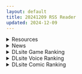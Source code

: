 ```yaml
---
layout: default
title: 20241209 RSS Reader
updated: 2024-12-09
---
```


<details class='content-parent'>
<summary>
Resources
</summary>
<details class='content-child'>
<summary>
<span class='rss-title'> [RJ01277821][みかん畑]引きこもり少女と連れ子の少年1.0 </span> <a class='rss-link' href='https://gmgard.com/gm127889' target='_blank'>&nbsp;</a>
<div class='rss-published'> 🕛 20241208 16:31:24</div>
</summary>
<img src="https://static.gmgard.us/Images/upload/10420082340260256.jpg" /><br /><p>没错，又又是我</p>
</details>
<details class='content-child'>
<summary>
<span class='rss-title'> [RPG/内嵌机翻][RJ01284820][Closed Garden]农家繁育物语~精灵后宫与世界树的牧场~ ハラマセノーカ~エルフハーレムと世界樹の牧場~V1.0.2 安卓+PC [2.1G/百度+UC] </span> <a class='rss-link' href='https://gmgard.com/gm127888' target='_blank'>&nbsp;</a>
<div class='rss-published'> 🕛 20241208 16:30:46</div>
</summary>
<img src="https://p.inari.site/usr/1108/6755a929928d2.jpg" /><br /><p>[RPG/内嵌机翻]农家繁育物语～精灵后宫与世界树的牧场～&nbsp;ハラマセノーカ～エルフハーレムと世界樹の牧場～V1.0.2&nbsp;安卓+PC&nbsp;[2.1G/百度+UC]</p>
</details>
<details class='content-child'>
<summary>
<span class='rss-title'> [补档][无修正] [Luminous Art]大佬 原神 碧蓝航线 [37V/13.4G] [fanbox] </span> <a class='rss-link' href='https://gmgard.com/gm127887' target='_blank'>&nbsp;</a>
<div class='rss-published'> 🕛 20241208 15:54:06</div>
</summary>
<img src="https://static.gmgard.us/Images/upload/75781082008511094.jpg" /><br /><p>没什么可说的，up 无敌牛头人酋长 前段时间的一个贴密码错误，本人下载了并没删除，今天看到其他贴的评论提供了可能的密码，测试正确，大喜，共享之！</p>
</details>
<details class='content-child'>
<summary>
<span class='rss-title'> [SLG/STEAM官中/PC][RJ01186504][zzzgame]令我骄傲的女友--丽娜篇/私の彼女はどうやら昔、調教されていたらしい[Ver1.4.1][610M] </span> <a class='rss-link' href='https://gmgard.com/gm127885' target='_blank'>&nbsp;</a>
<div class='rss-published'> 🕛 20241208 15:54:06</div>
</summary>
<img src="https://four.acgimg.net/images/2024/12/07/jRcSg.webp" /><br /><p>游戏介绍</p>
</details>
<details class='content-child'>
<summary>
<span class='rss-title'> [RPG/AI汉化/安卓+pc][RJ01178632][アトリエTODO]重回学生时代/アオハループ 底辺キモオタの僕が転生してスクールカースト第一位の美少女と青春をやり直すお話[Ver1.01][1.57G] </span> <a class='rss-link' href='https://gmgard.com/gm127883' target='_blank'>&nbsp;</a>
<div class='rss-published'> 🕛 20241208 15:54:06</div>
</summary>
<img src="https://two.acgimg.net/images/2024/05/17/202451894514.webp" /><br /><p>对比站内有安卓！</p>
</details>
<details class='content-child'>
<summary>
<span class='rss-title'> [RPG/AI汉化/PC+安卓][RJ354175][茶畑に生えた筍]魔物娘岛/TS魔物娘島[1G] </span> <a class='rss-link' href='https://gmgard.com/gm127881' target='_blank'>&nbsp;</a>
<div class='rss-published'> 🕛 20241208 15:54:06</div>
</summary>
<img src="https://two.acgimg.net/images/2024/05/09/2024510105913.webp" /><br /><p>游戏介绍</p>
</details>
<details class='content-child'>
<summary>
<span class='rss-title'> [SLG/DL官中/PC+安卓][RJ01026506][幻夢劇場シャルロッテ]妹 ~団欒の刻~/ 妹 ~团乐の刻~[Ver0.94][967M] </span> <a class='rss-link' href='https://gmgard.com/gm127880' target='_blank'>&nbsp;</a>
<div class='rss-published'> 🕛 20241208 15:54:06</div>
</summary>
<img src="https://one.acgimg.net/images/2024/05/01/202451174729.webp" /><br /><p>■发售日期：2023年02月11日
类型：模拟 有动画 触摸 臀部/屁股 妹妹 恐怖 近亲相奸</p>
</details>
<details class='content-child'>
<summary>
<span class='rss-title'> [SLG/DL官中/PC+安卓][RJ402894][むっくんApp]使用U10-CHAN可以吗!?/U10ちゃんを使っちゃってもいいんですか!?[Ver1.2][1.30G] </span> <a class='rss-link' href='https://gmgard.com/gm127879' target='_blank'>&nbsp;</a>
<div class='rss-published'> 🕛 20241208 15:54:06</div>
</summary>
<img src="https://two.acgimg.net/images/2024/04/11/2024411125340.webp" /><br /><p>这是一个可以对「U10小姐」进行亲密接触的游戏。</p>
</details>
<details class='content-child'>
<summary>
<span class='rss-title'> [RPG][RJ01192609] [でぃぱるちゃ] 冒険者シオンは戦えない!~強くなれるはずが淫らになってました [480M] </span> <a class='rss-link' href='https://gmgard.com/gm127878' target='_blank'>&nbsp;</a>
<div class='rss-published'> 🕛 20241208 15:53:38</div>
</summary>
<img src="https://static.gmgard.us/Images/upload/19866081832153206.jpg" /><br /><p>https://www.dlsite.com/maniax/work/=/product_id/RJ01192609.html</p>
</details>
<details class='content-child'>
<summary>
<span class='rss-title'> [Steam官中无修][LovelyGamesStudios][SLG]Hot And Lovely系列12部合集 </span> <a class='rss-link' href='https://gmgard.com/gm127877' target='_blank'>&nbsp;</a>
<div class='rss-published'> 🕛 20241208 05:28:29</div>
</summary>
<img src="https://p0.picjs.xyz/2019/06/GridArt_20241208_100237617_1_post_aXml91848.jpg" /><br /><p>游戏属性</p>
</details>
<details class='content-child'>
<summary>
<span class='rss-title'> [日系/合集][TWILIGHT DUSK (藍夜)]葵の寝取られ日記 堕等55本[调教/恶堕][4.2G] </span> <a class='rss-link' href='https://gmgard.com/gm127876' target='_blank'>&nbsp;</a>
<div class='rss-published'> 🕛 20241208 05:28:29</div>
</summary>
<img src="https://static.gmgard.us/Images/upload/26918081030399356.jpg" /><br /><p>(C79) [TWILIGHT DUSK (藍夜)] 裏文々。新聞 (東方Project)
(C80) [TWILIGHT DUSK (藍夜)] 裏文々。新聞 弐 (東方Project)
(C82) [TWILIGHT DUSK (藍夜)] situation maniax... アカネ編 見本 (DARKER THAN BLACK -流星の双子-)
(C85) [TWILIGHT DUSK (藍</p>
</details>
<details class='content-child'>
<summary>
<span class='rss-title'> [2d动画][无修正] [moecode] 合集:至202411末[18.30GB][百度网盘][Patreon] </span> <a class='rss-link' href='https://gmgard.com/gm127875' target='_blank'>&nbsp;</a>
<div class='rss-published'> 🕛 20241208 05:28:29</div>
</summary>
<img src="https://static.gmgard.us/Images/upload/68561080623376823.jpg" /><br /><p>哦，各位好！</p>
</details>
<details class='content-child'>
<summary>
<span class='rss-title'> [2D动画/无修正] [Rinhee]大佬 24年9月作品 AI画质修复2K60帧 [2.3G] [patreon] </span> <a class='rss-link' href='https://gmgard.com/gm127874' target='_blank'>&nbsp;</a>
<div class='rss-published'> 🕛 20241208 05:28:29</div>
</summary>
<img src="https://pic.loli23.com/images/2024/12/07/Untitled--Made-with-FlexClip-64.gif" /><br /><p>碧蓝档案康娜 AI画质修复2K60帧&nbsp;</p>
</details>
<details class='content-child'>
<summary>
<span class='rss-title'> [3D动画无修正] [bouquetman] 2024年11月合集 [2.01G] [patreon] </span> <a class='rss-link' href='https://gmgard.com/gm127873' target='_blank'>&nbsp;</a>
<div class='rss-published'> 🕛 20241208 05:28:29</div>
</summary>
<img src="https://pic.loli23.com/images/2024/12/07/Untitled--Made-with-FlexClip-61.gif" /><br /><p>bouquetman大佬的11月作品</p>
</details>
<details class='content-child'>
<summary>
<span class='rss-title'> [RJ01266252](同人音声)[ろりぽっぷらんど]わんにゃんおまんこペットと密着ハーレムえっち性活♪〜実妹&義妹なかよしコンビおまんこと生ハメ交尾でオホイキ純愛えっち三昧!〜 </span> <a class='rss-link' href='https://gmgard.com/gm127871' target='_blank'>&nbsp;</a>
<div class='rss-published'> 🕛 20241208 05:28:29</div>
</summary>
<img src="https://static.gmgard.us/Images/upload/1895072139544350.jpg" /><br /><p>带妹再婚，一妹变两妹！</p>
</details>

</details>
<details class='content-parent'>
<summary>
News
</summary>

</details>
<details class='content-parent'>
<summary>
DLsite Game Ranking
</summary>
<details class='content-child'>
<summary>
<span class='rss-title'> プリンセスナイトリデンプション 魔城の霊薬 [ヤマネコソフト] </span> <a class='rss-link' href='https://www.dlsite.com/maniax/work/=/product_id/RJ01267864.html' target='_blank'>&nbsp;</a>
<div class='rss-published'> 🕛 20241209 13:15:43</div>
</summary>
<img src ="http://img.dlsite.jp/modpub/images2/work/doujin/RJ01268000/RJ01267864_img_main.jpg"/><br/>何度傷つき穢されても決して諦めない――少女は独り魔城へ挑む、呪われし仲間達を救うために 18禁姫騎士探索型横スクロールアクションRPG
</details>
<details class='content-child'>
<summary>
<span class='rss-title'> 「Toilet」 [奶油社] </span> <a class='rss-link' href='https://www.dlsite.com/maniax/work/=/product_id/RJ01300086.html' target='_blank'>&nbsp;</a>
<div class='rss-published'> 🕛 20241209 13:15:43</div>
</summary>
<img src ="http://img.dlsite.jp/modpub/images2/work/doujin/RJ01301000/RJ01300086_img_main.jpg"/><br/>トイレ盗撮シミュレーション
</details>
<details class='content-child'>
<summary>
<span class='rss-title'> 異世界樹の巫女～魔法のチカラでおさわりHやりたい放題～【Hシーン全解放DLC】 [たわわデリバリー] </span> <a class='rss-link' href='https://www.dlsite.com/maniax/work/=/product_id/RJ01289925.html' target='_blank'>&nbsp;</a>
<div class='rss-published'> 🕛 20241209 13:15:43</div>
</summary>
<img src ="http://img.dlsite.jp/modpub/images2/work/doujin/RJ01290000/RJ01289925_img_main.jpg"/><br/>「異世界樹の巫女～魔法のチカラでおさわりHやりたい放題～」のDLC追加データです。別途「異世界樹の巫女～魔法のチカラでおさわりHやりたい放題～」本編が必要になります。
</details>
<details class='content-child'>
<summary>
<span class='rss-title'> 出会い電車:始発駅 [猫語] </span> <a class='rss-link' href='https://www.dlsite.com/maniax/work/=/product_id/RJ01297791.html' target='_blank'>&nbsp;</a>
<div class='rss-published'> 🕛 20241209 13:15:43</div>
</summary>
<img src ="http://img.dlsite.jp/modpub/images2/work/doujin/RJ01298000/RJ01297791_img_main.jpg"/><br/>電車での思いがけない出会い、少女とのひとつひとつのやりとりが心を揺さぶる、甘くてスリリングな出会いの旅。
</details>
<details class='content-child'>
<summary>
<span class='rss-title'> 人妻の寝取りはアナルから [Hoi Hoi Hoi] </span> <a class='rss-link' href='https://www.dlsite.com/maniax/work/=/product_id/RJ01292820.html' target='_blank'>&nbsp;</a>
<div class='rss-published'> 🕛 20241209 13:15:43</div>
</summary>
<img src ="http://img.dlsite.jp/modpub/images2/work/doujin/RJ01293000/RJ01292820_img_main.jpg"/><br/>人妻をアナルから寝取るADV
</details>

</details>
<details class='content-parent'>
<summary>
DLsite Voice Ranking
</summary>
<details class='content-child'>
<summary>
<span class='rss-title'> メイドのマナちゃんに耳かきしてもらおう [Crescendo] </span> <a class='rss-link' href='https://www.dlsite.com/maniax/work/=/product_id/RJ01293993.html' target='_blank'>&nbsp;</a>
<div class='rss-published'> 🕛 20241209 13:15:46</div>
</summary>
<img src ="http://img.dlsite.jp/modpub/images2/work/doujin/RJ01294000/RJ01293993_img_main.jpg"/><br/>【3DASMR】でお馴染みのマナちゃんの耳かきが沢山!耳かき一回分のオムニバス形式なので気分に合わせて楽しめます。おまけとしてYouTubeにアップされている動画の音声も付いてます。声 棗いつき様
</details>
<details class='content-child'>
<summary>
<span class='rss-title'> ✅12/8まで 早期限定10大特典✅❤️Wロイヤルおま◯こ嫁❤️高貴でおスケベなふたご姫をハメ比べし放題な贅沢ライフ❤️ [桃色みんと] </span> <a class='rss-link' href='https://www.dlsite.com/maniax/work/=/product_id/RJ01268379.html' target='_blank'>&nbsp;</a>
<div class='rss-published'> 🕛 20241209 13:15:46</div>
</summary>
<img src ="http://img.dlsite.jp/modpub/images2/work/doujin/RJ01269000/RJ01268379_img_main.jpg"/><br/>「毎日毎日おせっせおせっせ❤️あなた様専属のおまんこワイフになれるなら本望でございます❤️」魔王を討伐し、ふたご姫を娶る事になった貴方❤️でもお嫁さんとして迎え入れられるのは一人だけと決まっていて…?❤️おスケベで破廉恥なふたご姫をハメ比べしまくる生活が...今、はじまります❤️
</details>
<details class='content-child'>
<summary>
<span class='rss-title'> 【简体中文版】假恋爱小穴按摩 [青春×フェティシズム] </span> <a class='rss-link' href='https://www.dlsite.com/maniax/work/=/product_id/RJ01295050.html' target='_blank'>&nbsp;</a>
<div class='rss-published'> 🕛 20241209 13:15:46</div>
</summary>
<img src ="http://img.dlsite.jp/modpub/images2/work/doujin/RJ01296000/RJ01295050_img_main.jpg"/><br/>即使没有青春也没关系。成年的听众也有权利获得幸福。 这次的按摩担当是一位冷酷神秘的眼镜美少女。有着不符合名校女子学校JK的淫荡身材,会不自觉地挑拨你。 隐藏在眼镜下的"假恋爱"的真相,欢迎您来聆听并体验。
</details>
<details class='content-child'>
<summary>
<span class='rss-title'> 通勤道中であの娘がみだらな行為をしてくる話【ASMRボイスドラマ版】 [嘘つき屋別館] </span> <a class='rss-link' href='https://www.dlsite.com/maniax/work/=/product_id/RJ01084305.html' target='_blank'>&nbsp;</a>
<div class='rss-published'> 🕛 20241209 13:15:46</div>
</summary>
<img src ="http://img.dlsite.jp/modpub/images2/work/doujin/RJ01085000/RJ01084305_img_main.jpg"/><br/>毎日億劫な通勤電車の中、いつも向かいに座っているあの娘。彼女はある日、あなたに向かってスカートをまくってパンツを見せつけてきた。毎朝パンツを見せつけられ彼女のエロさにハマっていってしまう…… もっと”イイコト”を期待して隣に座ってみると、期待に応えるように今度手コキをしてくれた。どうやら彼女もこの行為を楽しんでいる様子……
</details>
<details class='content-child'>
<summary>
<span class='rss-title'> 憧れの男装麗人の真琴さんがボクの為に性処理執事♀として就任した日♪【お下品ご奉仕】 [桃色みんと] </span> <a class='rss-link' href='https://www.dlsite.com/maniax/work/=/product_id/RJ01242298.html' target='_blank'>&nbsp;</a>
<div class='rss-published'> 🕛 20241209 13:15:46</div>
</summary>
<img src ="http://img.dlsite.jp/modpub/images2/work/doujin/RJ01243000/RJ01242298_img_main.jpg"/><br/>『それではお坊っちゃま?♪ 教育係による"おチンポ教育"...始めちゃいましょう...?♪』あなた専属の男装執事の七城真琴♪ 中性的な顔立ちに執事らしくスラリとした長身で皆の憧れの麗人♪ 一方で、出るところがしっかりと出てるエロメス体型♪ あなたの性教育係としてのお下品性処理を通じて、本性が暴かれていき...?♪
</details>

</details>
<details class='content-parent'>
<summary>
DLsite Comic Ranking
</summary>
<details class='content-child'>
<summary>
<span class='rss-title'> 女畜加工プラント 捕らわれたヒーロー・ツインバード加工記録 後編 [超健康屋] </span> <a class='rss-link' href='https://www.dlsite.com/maniax/work/=/product_id/RJ01294019.html' target='_blank'>&nbsp;</a>
<div class='rss-published'> 🕛 20241209 13:15:48</div>
</summary>
<img src ="http://img.dlsite.jp/modpub/images2/work/doujin/RJ01295000/RJ01294019_img_main.jpg"/><br/>様々な女性を捕らえクライアントに都合の良い女畜へと加工する女畜加工プラント。 今回捕らえられた超常の力を持つスーパーヒロイン、ニカとラキは非人道的かつ尊厳を踏みにじる残酷な加工を受け続ける事となる……
</details>
<details class='content-child'>
<summary>
<span class='rss-title'> 女畜加工プラント 捕らわれたヒーロー・ツインバード加工記録 前編 [超健康屋] </span> <a class='rss-link' href='https://www.dlsite.com/maniax/work/=/product_id/RJ01222062.html' target='_blank'>&nbsp;</a>
<div class='rss-published'> 🕛 20241209 13:15:48</div>
</summary>
<img src ="http://img.dlsite.jp/modpub/images2/work/doujin/RJ01223000/RJ01222062_img_main.jpg"/><br/>様々な女性を捕らえクライアントに都合の良い女畜へと加工する女畜加工プラント。 今回捕らえられた超常の力を持つスーパーヒロイン、ニカとラキは非人道的かつ尊厳を踏みにじる残酷な加工を受け続ける事となる……
</details>
<details class='content-child'>
<summary>
<span class='rss-title'> ダウナー研究者お姉さんにお願いしてえっちなことしてもらう話。 [内臓研究所] </span> <a class='rss-link' href='https://www.dlsite.com/maniax/work/=/product_id/RJ01225571.html' target='_blank'>&nbsp;</a>
<div class='rss-published'> 🕛 20241209 13:15:48</div>
</summary>
<img src ="http://img.dlsite.jp/modpub/images2/work/doujin/RJ01226000/RJ01225571_img_main.jpg"/><br/>ダウナー研究者お姉さんとえっちなことをしよう
</details>
<details class='content-child'>
<summary>
<span class='rss-title'> 憧れの生徒会長が巨乳すぎる件 [Try&方言二人社會] </span> <a class='rss-link' href='https://www.dlsite.com/maniax/work/=/product_id/RJ01299665.html' target='_blank'>&nbsp;</a>
<div class='rss-published'> 🕛 20241209 13:15:48</div>
</summary>
<img src ="http://img.dlsite.jp/modpub/images2/work/doujin/RJ01300000/RJ01299665_img_main.jpg"/><br/>■あらすじ サークル「TRY&方言二人社会」がC104で発売した同人誌。
</details>
<details class='content-child'>
<summary>
<span class='rss-title'> 家が湿気過ぎて生えてきた幻覚誘発するキノコを誤食して発情したあとのあれやこれ [捕食少女] </span> <a class='rss-link' href='https://www.dlsite.com/maniax/work/=/product_id/RJ01114389.html' target='_blank'>&nbsp;</a>
<div class='rss-published'> 🕛 20241209 13:15:48</div>
</summary>
<img src ="http://img.dlsite.jp/modpub/images2/work/doujin/RJ01115000/RJ01114389_img_main.jpg"/><br/>これはごく普通すぎて普通でしかない一人の女子大学生の日常ストーリーです。 家の中が湿気てキノコが生えることになり、好奇心からそのキノコを誤って摂取した結果、幻覚を体験します。本文は52ページ。特典のおまけ2枚付きです。
</details>

</details>
